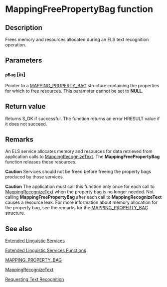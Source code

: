# MappingFreePropertyBag function

## Description

Frees memory and resources allocated during an ELS text recognition operation.

## Parameters

### `pBag` [in]

Pointer to a [MAPPING_PROPERTY_BAG](https://learn.microsoft.com/windows/desktop/api/elscore/ns-elscore-mapping_property_bag) structure containing the properties for which to free resources. This parameter cannot be set to **NULL**.

## Return value

Returns S_OK if successful. The function returns an error HRESULT value if it does not succeed.

## Remarks

An ELS service allocates memory and resources for data retrieved from application calls to [MappingRecognizeText](https://learn.microsoft.com/windows/desktop/api/elscore/nf-elscore-mappingrecognizetext). The **MappingFreePropertyBag** function releases these resources.

**Caution** Services should not be freed before freeing the property bags produced by those services.

**Caution** The application must call this function only once for each call to [MappingRecognizeText](https://learn.microsoft.com/windows/desktop/api/elscore/nf-elscore-mappingrecognizetext) when the property bag is no longer needed. Not calling **MappingFreePropertyBag** after each call to **MappingRecognizeText** causes a resource leak. For more information about memory allocation for the property bag, see the remarks for the [MAPPING_PROPERTY_BAG](https://learn.microsoft.com/windows/desktop/api/elscore/ns-elscore-mapping_property_bag) structure.

## See also

[Extended Linguistic Services](https://learn.microsoft.com/windows/desktop/Intl/extended-linguistic-services)

[Extended Linguistic Services Functions](https://learn.microsoft.com/windows/desktop/Intl/extended-linguistic-services-functions)

[MAPPING_PROPERTY_BAG](https://learn.microsoft.com/windows/desktop/api/elscore/ns-elscore-mapping_property_bag)

[MappingRecognizeText](https://learn.microsoft.com/windows/desktop/api/elscore/nf-elscore-mappingrecognizetext)

[Requesting Text Recognition](https://learn.microsoft.com/windows/desktop/Intl/requesting-text-recognition)